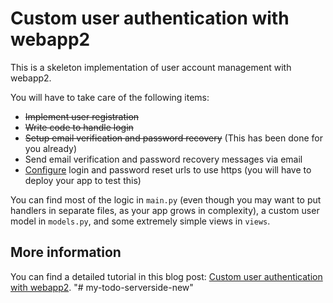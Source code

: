 # Custom user authentication with webapp2

This is a skeleton implementation of user account management with webapp2.

You will have to take care of the following items:

* ~~Implement user registration~~
* ~~Write code to handle login~~
* ~~Setup email verification and password recovery~~ (This has been done for you already)
* Send email verification and password recovery messages via email
* [Configure](https://developers.google.com/appengine/docs/python/config/appconfig#Secure_URLs) login and password reset urls to use https (you will have to deploy your app to test this)

You can find most of the logic in `main.py` (even though you may want to put handlers in separate files, as your app grows in complexity), a custom user model in `models.py`, and some extremely simple views in `views`.

## More information

You can find a detailed tutorial in this blog post: [Custom user authentication with webapp2](http://blog.abahgat.com/2013/01/07/user-authentication-with-webapp2-on-google-app-engine).
"# my-todo-serverside-new" 
